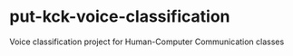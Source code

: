# put-kck-voice-classification

Voice classification project for Human-Computer Communication classes
